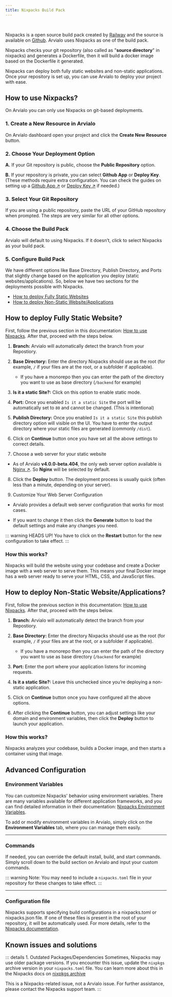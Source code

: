 ```yaml
---
title: Nixpacks Build Pack
---
```


<ZoomableImage src="/docs/images/builds/packs/nixpacks/banner.webp" />

<br />

Nixpacks is a open source build pack created by [Railway](https://railway.com?utm_source=arvialo.io) and the source is available on [Github](https://github.com/railwayapp/nixpacks?utm_source=arvialo.io). Arvialo uses Nixpacks as one of the build pack.

Nixpacks checks your git repository (also called as "**source directory**" in nixpacks) and generates a Dockerfile, then it will build a docker image based on the Dockerfile it generated.

Nixpacks can deploy both fully static websites and non-static applications. Once your repository is set up, you can use Arvialo to deploy your project with ease.

## How to use Nixpacks?
On Arvialo you can only use Nixpacks on git-based deployments.

### 1. Create a New Resource in Arvialo
On Arvialo dashboard open your project and click the **Create New Resource** button.

<ZoomableImage src="/docs/images/builds/packs/nixpacks/1.webp" />


### 2. Choose Your Deployment Option

<ZoomableImage src="/docs/images/builds/packs/nixpacks/2.webp" />

**A.** If your Git repository is public, choose the **Public Repository** option.

**B.** If your repository is private, you can select **Github App** or **Deploy Key**. (These methods require extra configuration. You can check the guides on setting up a [Github App ↗](/knowledge-base/git/github/integration#with-github-app-recommended) or [Deploy Key ↗](/knowledge-base/git/github/integration#with-deploy-keys) if needed.)


### 3. Select Your Git Repository
If you are using a public repository, paste the URL of your GitHub repository when prompted. The steps are very similar for all other options.

<ZoomableImage src="/docs/images/builds/packs/nixpacks/3.webp" />


### 4. Choose the Build Pack
Arvialo will default to using Nixpacks. If it doesn’t, click to select Nixpacks as your build pack.

<ZoomableImage src="/docs/images/builds/packs/nixpacks/4.webp" />

### 5. Configure Build Pack
We have different options like Base Directory, Publish Directory, and Ports that slightly change based on the application you deploy (static websites/applications). So, below we have two sections for the deployments possible with Nixpacks.
- [How to deploy Fully Static Websites](#how-to-deploy-fully-static-website)
- [How to deploy Non-Static Website/Applications](#how-to-deploy-non-static-website-applications)

## How to deploy Fully Static Website?
First, follow the previous section in this documentation: [How to use Nixpacks](#how-to-use-nixpacks). After that, proceed with the steps below.

<ZoomableImage src="/docs/images/builds/packs/nixpacks/5.webp" />

1. **Branch:** Arvialo will automatically detect the branch from your Repostiory.

2. **Base Directory:** Enter the directory Nixpacks should use as the root (for example, `/` if your files are at the root, or a subfolder if applicable).
   - If you have a monorepo then you can enter the path of the directory you want to use as base directory (`/backend` for example)

3. **Is it a static Site?:** Click on this option to enable static mode.

4. **Port:** Once you enabled `Is it a static Site` the port will be automatically set to `80` and cannot be changed. (This is intentional)

5. **Publish Directory:** Once you enabled `Is it a static Site` this publish directory option will visible on the UI. You have to enter the output directory where your static files are generated (commonly `/dist`).

6. Click on **Continue** button once you have set all the above settings to correct details.

7. Choose a web server for your static website

<ZoomableImage src="/docs/images/builds/packs/nixpacks/6.webp" />

- As of Arvialo **v4.0.0-beta.404**, the only web server option available is [Nginx ↗](https://nginx.org/en/?utm_source=arvialo.io). So **Nginx** will be selected by default.

8. Click the **Deploy** button. The deployment process is usually quick (often less than a minute, depending on your server).


9. Customize Your Web Server Configuration <Badge type="warning" text="Optional" />

<ZoomableImage src="/docs/images/builds/packs/nixpacks/7.webp" />

- Arvialo provides a default web server configuration that works for most cases. 

- If you want to change it then click the **Generate** button to load the default settings and make any changes you need.


::: warning HEADS UP!
You have to click on the **Restart** button for the new configuration to take effect.
:::


### How this works?
Nixpacks will build the website using your codebase and create a Docker image with a web server to serve them. This means your final Docker image has a web server ready to serve your HTML, CSS, and JavaScript files.



## How to deploy Non-Static Website/Applications?
First, follow the previous section in this documentation: [How to use Nixpacks](#how-to-use-nixpacks). After that, proceed with the steps below.

<ZoomableImage src="/docs/images/builds/packs/nixpacks/8.webp" />

1. **Branch:** Arvialo will automatically detect the branch from your Repostiory.

2. **Base Directory:** Enter the directory Nixpacks should use as the root (for example, `/` if your files are at the root, or a subfolder if applicable).
   - If you have a monorepo then you can enter the path of the directory you want to use as base directory (`/backend` for example)

3. **Port:** Enter the port where your application listens for incoming requests.

4. **Is it a static Site?:** Leave this unchecked since you’re deploying a non-static application.

5. Click on **Continue** button once you have configured all the above options.

6. After clicking the **Continue** button, you can adjust settings like your domain and environment variables, then click the **Deploy** button to launch your application.


### How this works?
Nixpacks analyzes your codebase, builds a Docker image, and then starts a container using that image.


## Advanced Configuration
### Environment Variables
You can customize Nixpacks' behavior using environment variables. There are many variables available for different application frameworks, and you can find detailed information in their documentation: [Nixpacks Environment Variables](https://nixpacks.com/docs/configuration/environment?utm_source=arvialo.io).  

To add or modify environment variables in Arvialo, simply click on the **Environment Variables** tab, where you can manage them easily.

<ZoomableImage src="/docs/images/builds/packs/nixpacks/9.webp" />

---

### Commands
If needed, you can override the default install, build, and start commands. Simply scroll down to the build section on Arvialo and input your custom commands.

<ZoomableImage src="/docs/images/builds/packs/nixpacks/10.webp" />

::: warning Note:
You may need to include a `nixpacks.toml` file in your repository for these changes to take effect.
:::

---

### Configuration file
Nixpacks supports specifying build configurations in a nixpacks.toml or nixpacks.json file. If one of these files is present in the root of your repository, it will be automatically used. For more details, refer to the [Nixpacks documentation](https://nixpacks.com/docs/configuration/file?utm_source=arvialo.io).


## Known issues and solutions
::: details 1. Outdated Packages/Dependencies
Sometimes, Nixpacks may use older package versions. If you encounter this issue, update the `nixpkgs` archive version in your `nixpacks.toml` file. You can learn more about this in the Nixpacks docs on [nixpkgs archive](https://nixpacks.com/docs/configuration/file#nixpkgs-archive?utm_source=arvialo.io)

This is a Nixpacks-related issue, not a Arvialo issue. For further assistance, please contact the Nixpacks support team.
:::